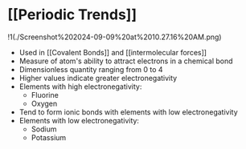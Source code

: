 # [[Periodic Trends]]
!1(./Screenshot%202024-09-09%20at%2010.27.16%20AM.png)
- Used in [[Covalent Bonds]] and [[intermolecular forces]]
 - Measure of atom's ability to attract electrons in a chemical bond
 - Dimensionless quantity ranging from 0 to 4
 - Higher values indicate greater electronegativity
- Elements with high electronegativity:
	 - Fluorine
	 - Oxygen
 - Tend to form ionic bonds with elements with low electronegativity
- Elements with low electronegativity:
	 - Sodium
	 - Potassium